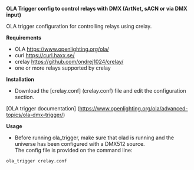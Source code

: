 **OLA Trigger config to control relays with DMX (ArtNet, sACN or via DMX input)**

OLA trigger configuration for controlling relays using crelay.

**Requirements**  

* OLA https://www.openlighting.org/ola/
* curl https://curl.haxx.se/
* crelay https://github.com/ondrej1024/crelay/
* one or more relays supported by crelay

**Installation**
  
* Download the [crelay.conf] (crelay.conf) file and edit the configuration section.

[OLA trigger documentation] (https://www.openlighting.org/ola/advanced-topics/ola-dmx-trigger/)

**Usage**

* Before running ola_trigger, make sure that olad is running and the universe has been configured with a DMX512 source.  
The config file is provided on the command line:

`ola_trigger crelay.conf`

